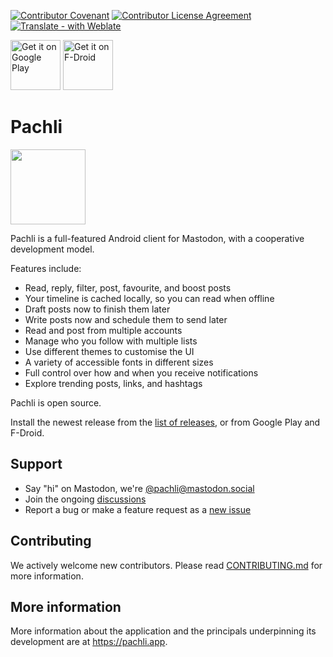 [![Contributor Covenant](https://img.shields.io/badge/Contributor%20Covenant-2.1-4baaaa.svg)](code_of_conduct.md) [![Contributor License Agreement](https://cla-assistant.io/readme/badge/pachli/pachli-android)](https://cla-assistant.io/pachli/pachli-android) [![Translate - with Weblate](https://img.shields.io/badge/translate%20with-Weblate-green.svg?style=flat)](https://hosted.weblate.org/projects/pachli/)

[<img src="https://play.google.com/intl/en_us/badges/images/generic/en_badge_web_generic.png" alt="Get it on Google Play" height="80" />](https://play.google.com/store/apps/details?id=app.pachli) [<img src="/assets/fdroid_badge.png" alt="Get it on F-Droid" height="80" />](https://f-droid.org/repository/browse/?fdid=app.pachli)

# Pachli

<img src="/fastlane/metadata/android/en-US/images/icon.png" width="120" height="120"/>

Pachli is a full-featured Android client for Mastodon, with a cooperative development model.

Features include:

- Read, reply, filter, post, favourite, and boost posts
- Your timeline is cached locally, so you can read when offline
- Draft posts now to finish them later
- Write posts now and schedule them to send later
- Read and post from multiple accounts
- Manage who you follow with multiple lists
- Use different themes to customise the UI
- A variety of accessible fonts in different sizes
- Full control over how and when you receive notifications
- Explore trending posts, links, and hashtags

Pachli is open source.

Install the newest release from the [list of releases](https://github.com/pachli/pachli-android/releases), or from Google Play and F-Droid.

## Support

<!-- TODO: Link to rewritten FAQ when complete -->

- Say "hi" on Mastodon, we're [@pachli@mastodon.social](https://mastodon.social/@pachli)
- Join the ongoing [discussions](https://github.com/pachli/pachli-android/discussions)
- Report a bug or make a feature request as a [new issue](https://github.com/pachli/pachli-android/issues)

## Contributing

We actively welcome new contributors. Please read [CONTRIBUTING.md](CONTRIBUTING.md) for more information.

## More information

More information about the application and the principals underpinning its development are at https://pachli.app.
